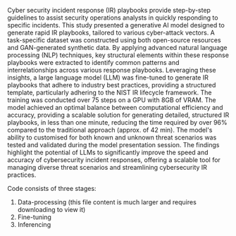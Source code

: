 Cyber security incident response (IR) playbooks provide step-by-step guidelines to assist security operations analysts in quickly responding to specific incidents. This study presented a generative AI model designed to generate rapid IR playbooks, tailored to various cyber-attack vectors. A task-specific dataset was constructed using both open-source resources and GAN-generated synthetic data. By applying advanced natural language processing (NLP) techniques, key structural elements within these response playbooks were extracted to identify common patterns and interrelationships across various response playbooks. Leveraging these insights, a large language model (LLM) was fine-tuned to generate IR playbooks that adhere to industry best practices, providing a structured template, particularly adhering to the NIST IR lifecycle framework. The training was conducted over 75 steps on a GPU with 8GB of VRAM. The model achieved an optimal balance between computational efficiency and accuracy, providing a scalable solution for generating detailed, structured IR playbooks, in less than one minute, reducing the time required by over 96% compared to the traditional approach (approx. of 42 min). The model's ability to customised for both known and unknown threat scenarios was tested and validated during the model presentation session. The findings highlight the potential of LLMs to significantly improve the speed and accuracy of cybersecurity incident responses, offering a scalable tool for managing diverse threat scenarios and streamlining cybersecurity IR practices.

Code consists of three stages:
1. Data-processing (this file content is much larger and requires downloading to view it)
2. Fine-tuning
3. Inferencing
